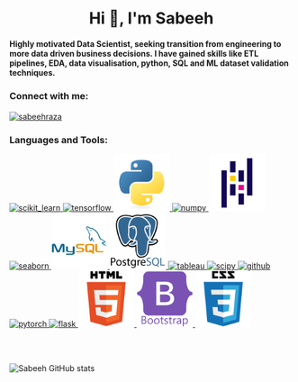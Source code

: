 <h1 align="center">Hi 👋, I'm Sabeeh</h1>
<h4>Highly motivated Data Scientist, seeking transition from engineering to more data driven business decisions. I have gained skills like ETL pipelines, EDA, data visualisation, python, SQL and ML dataset validation techniques.</h4>

<h3 align="left">Connect with me:</h3>
<p align="left">
<a href="https://linkedin.com/in/sabeeh-raza" target="blank"><img align="center" src="https://raw.githubusercontent.com/rahuldkjain/github-profile-readme-generator/master/src/images/icons/Social/linked-in-alt.svg" alt="sabeehraza" height="30" width="40" /></a>
</p>

<h3 align="left">Languages and Tools:</h3>
<p align="left"> <a href="https://scikit-learn.org/" target="_blank" rel="noreferrer"> <img src="https://upload.wikimedia.org/wikipedia/commons/0/05/Scikit_learn_logo_small.svg" alt="scikit_learn" width="100" height="100"/> </a> <a href="https://www.tensorflow.org" target="_blank" rel="noreferrer"> <img src="https://www.vectorlogo.zone/logos/tensorflow/tensorflow-icon.svg" alt="tensorflow" width="100" height="100"/> </a> <a href="https://www.python.org" target="_blank" rel="noreferrer"> <img src="https://raw.githubusercontent.com/devicons/devicon/master/icons/python/python-original.svg" alt="python" width="100" height="100"/> </a> <a href="https://numpy.org/" target="_blank" rel="noreferrer"> <img src="https://codebykelvin.com/learning/python/data-science/numpy-series/cover-numpy.png" alt="numpy" width="100" height="100"/> </a> <a href="https://pandas.pydata.org/" target="_blank" rel="noreferrer"> <img src="https://raw.githubusercontent.com/devicons/devicon/2ae2a900d2f041da66e950e4d48052658d850630/icons/pandas/pandas-original.svg" alt="pandas" width="100" height="100"/> </a> <a href="https://seaborn.pydata.org/" target="_blank" rel="noreferrer"> <img src="https://seaborn.pydata.org/_images/logo-mark-lightbg.svg" alt="seaborn" width="100" height="100"/> </a> <a href="https://www.mysql.com/" target="_blank" rel="noreferrer"> <img src="https://raw.githubusercontent.com/devicons/devicon/master/icons/mysql/mysql-original-wordmark.svg" alt="mysql" width="100" height="100"/> </a>  <a href="https://www.postgresql.org" target="_blank" rel="noreferrer"> <img src="https://raw.githubusercontent.com/devicons/devicon/master/icons/postgresql/postgresql-original-wordmark.svg" alt="postgresql" width="100" height="100"/> </a> <a href="https://www.tableau.com/" target="_blank" rel="noreferrer"> <img src="https://github.com/get-icon/geticon/blob/master/icons/tableau.svg" alt="tableau" width="100" height="100"/> </a> <a href="https://scipy.org/" target="_blank" rel="noreferrer"> <img src="https://editor.analyticsvidhya.com/uploads/37666Scipy.PNG" alt="scipy" width="100" height="100"/> </a> <a href="https://insights.project-a.com/signing-github-commits-with-a-gpg-key-a23ff068478b" target="_blank" rel="noreferrer"> <img src="https://miro.medium.com/max/1400/1*JLYlSLSK8-AZo8gt9UdYqA.jpeg" alt="github" width="100" height="100"/> </a>    <a href="https://pytorch.org/" target="_blank" rel="noreferrer"> <img src="https://www.vectorlogo.zone/logos/pytorch/pytorch-icon.svg" alt="pytorch" width="100" height="100"/> </a> <a href="https://www.seekpng.com/ipng/u2q8r5r5a9w7e6y3_flask-flask-python-png/" target="_blank" rel="noreferrer"> <img src="https://www.seekpng.com/png/detail/70-701539_flask-flask-python-png.png" alt="flask" width="100" height="100"/> </a> <a href="https://www.w3.org/html/" target="_blank" rel="noreferrer"> <img src="https://raw.githubusercontent.com/devicons/devicon/master/icons/html5/html5-original-wordmark.svg" alt="html5" width="100" height="100"/> </a> <a href="https://getbootstrap.com" target="_blank" rel="noreferrer"> <img src="https://raw.githubusercontent.com/devicons/devicon/master/icons/bootstrap/bootstrap-plain-wordmark.svg" alt="bootstrap" width="100" height="100"/> </a> <a href="https://www.w3schools.com/css/" target="_blank" rel="noreferrer"> <img src="https://raw.githubusercontent.com/devicons/devicon/master/icons/css3/css3-original-wordmark.svg" alt="css3" width="100" height="100"/> </a> </p>

<br></br>

![Sabeeh GitHub stats](https://github-readme-stats.vercel.app/api?username=SabeehRaza-DS&show_icons=true&theme=radical)
